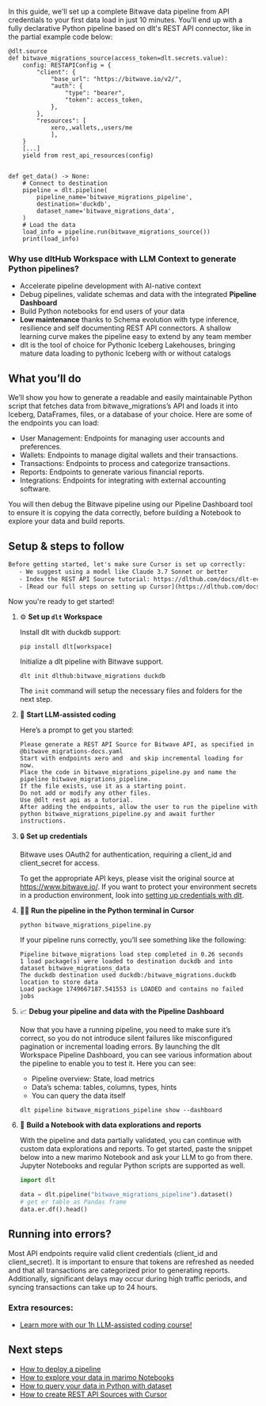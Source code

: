 In this guide, we'll set up a complete Bitwave data pipeline from API credentials to your first data load in just 10 minutes. You'll end up with a fully declarative Python pipeline based on dlt's REST API connector, like in the partial example code below:

```python-outcome
@dlt.source
def bitwave_migrations_source(access_token=dlt.secrets.value):
    config: RESTAPIConfig = {
        "client": {
            "base_url": "https://bitwave.io/v2/",
            "auth": {
                "type": "bearer",
                "token": access_token,
            },
        },
        "resources": [
            xero,,wallets,,users/me
            ],
    }
    [...]
    yield from rest_api_resources(config)


def get_data() -> None:
    # Connect to destination
    pipeline = dlt.pipeline(
        pipeline_name='bitwave_migrations_pipeline',
        destination='duckdb',
        dataset_name='bitwave_migrations_data', 
    )
    # Load the data
    load_info = pipeline.run(bitwave_migrations_source())
    print(load_info) 
```

### Why use dltHub Workspace with LLM Context to generate Python pipelines?

- Accelerate pipeline development with AI-native context
- Debug pipelines, validate schemas and data with the integrated **Pipeline Dashboard**
- Build Python notebooks for end users of your data
- **Low maintenance** thanks to Schema evolution with type inference, resilience and self documenting REST API connectors. A shallow learning curve makes the pipeline easy to extend by any team member
- dlt is the tool of choice for Pythonic Iceberg Lakehouses, bringing mature data loading to pythonic Iceberg with or without catalogs

## What you’ll do

We’ll show you how to generate a readable and easily maintainable Python script that fetches data from bitwave_migrations’s API and loads it into Iceberg, DataFrames, files, or a database of your choice. Here are some of the endpoints you can load:

- User Management: Endpoints for managing user accounts and preferences.
- Wallets: Endpoints to manage digital wallets and their transactions.
- Transactions: Endpoints to process and categorize transactions.
- Reports: Endpoints to generate various financial reports.
- Integrations: Endpoints for integrating with external accounting software.

You will then debug the Bitwave pipeline using our Pipeline Dashboard tool to ensure it is copying the data correctly, before building a Notebook to explore your data and build reports.

## Setup & steps to follow

```default
Before getting started, let's make sure Cursor is set up correctly:
   - We suggest using a model like Claude 3.7 Sonnet or better
   - Index the REST API Source tutorial: https://dlthub.com/docs/dlt-ecosystem/verified-sources/rest_api/ and add it to context as **@dlt rest api**
   - [Read our full steps on setting up Cursor](https://dlthub.com/docs/dlt-ecosystem/llm-tooling/cursor-restapi#23-configuring-cursor-with-documentation)
```

Now you're ready to get started!

1. ⚙️ **Set up `dlt` Workspace**
    
    Install dlt with duckdb support:
    ```shell
    pip install dlt[workspace]
    ```

    Initialize a dlt pipeline with Bitwave support.
    ```shell
    dlt init dlthub:bitwave_migrations duckdb
    ```

    The `init` command will setup the necessary files and folders for the next step.
    
2. 🤠 **Start LLM-assisted coding**
    
    Here’s a prompt to get you started:
    
    ```prompt
    Please generate a REST API Source for Bitwave API, as specified in @bitwave_migrations-docs.yaml 
    Start with endpoints xero and  and skip incremental loading for now. 
    Place the code in bitwave_migrations_pipeline.py and name the pipeline bitwave_migrations_pipeline. 
    If the file exists, use it as a starting point. 
    Do not add or modify any other files. 
    Use @dlt rest api as a tutorial. 
    After adding the endpoints, allow the user to run the pipeline with python bitwave_migrations_pipeline.py and await further instructions.
    ```

    
3. 🔒 **Set up credentials** 
    
    Bitwave uses OAuth2 for authentication, requiring a client_id and client_secret for access.
    
    To get the appropriate API keys, please visit the original source at https://www.bitwave.io/.
    If you want to protect your environment secrets in a production environment, look into [setting up credentials with dlt](https://dlthub.com/docs/walkthroughs/add_credentials).
    
4. 🏃‍♀️ **Run the pipeline in the Python terminal in Cursor**
    
    ```shell
    python bitwave_migrations_pipeline.py
    ```
    
    If your pipeline runs correctly, you’ll see something like the following:
    
    ```shell
    Pipeline bitwave_migrations load step completed in 0.26 seconds
    1 load package(s) were loaded to destination duckdb and into dataset bitwave_migrations_data
    The duckdb destination used duckdb:/bitwave_migrations.duckdb location to store data
    Load package 1749667187.541553 is LOADED and contains no failed jobs
    ```
    
5. 📈 **Debug your pipeline and data with the Pipeline Dashboard**

    Now that you have a running pipeline, you need to make sure it’s correct, so you do not introduce silent failures like misconfigured pagination or incremental loading errors. By launching the dlt Workspace Pipeline Dashboard, you can see various information about the pipeline to enable you to test it. Here you can see:
    - Pipeline overview: State, load metrics
    - Data’s schema: tables, columns, types, hints
    - You can query the data itself
    
    ```shell
    dlt pipeline bitwave_migrations_pipeline show --dashboard
    ```
    
6. 🐍 **Build a Notebook with data explorations and reports**

    With the pipeline and data partially validated, you can continue with custom data explorations and reports. To get started, paste the snippet below into a new marimo Notebook and ask your LLM to go from there. Jupyter Notebooks and regular Python scripts are supported as well.

    
    ```python
    import dlt

   data = dlt.pipeline("bitwave_migrations_pipeline").dataset()
   # get er table as Pandas frame
   data.er.df().head()
    ```

## Running into errors?

Most API endpoints require valid client credentials (client_id and client_secret). It is important to ensure that tokens are refreshed as needed and that all transactions are categorized prior to generating reports. Additionally, significant delays may occur during high traffic periods, and syncing transactions can take up to 24 hours.

### Extra resources:

- [Learn more with our 1h LLM-assisted coding course!](https://www.youtube.com/watch?v=GGid70rnJuM)

## Next steps

- [How to deploy a pipeline](https://dlthub.com/docs/walkthroughs/deploy-a-pipeline)
- [How to explore your data in marimo Notebooks](https://dlthub.com/docs/general-usage/dataset-access/marimo)
- [How to query your data in Python with dataset](https://dlthub.com/docs/general-usage/dataset-access/dataset)
- [How to create REST API Sources with Cursor](https://dlthub.com/docs/dlt-ecosystem/llm-tooling/cursor-restapi)